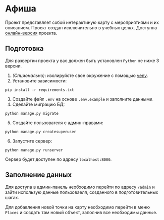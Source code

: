 # Афиша
Проект представляет собой интерактиную карту с мероприятиями и их описанием.
Проект создан исключительно в учебных целях.
Доступна [онлайн-версия](https://wannabenormal.pythonanywhere.com/) проекта.

## Подготовка
Для развертки проекта у вас должен быть установлен `Python` не ниже 3 версии.

1. *(Опционально)*: изолируйсте свое окружение с помощью [venv](https://docs.python.org/3/library/venv.html).
2. Установите зависимости:
```
pip install -r requirements.txt
``` 
3. Создайте файл `.env` на основе `.env.example` и заполните данными.
4. Сделайте миграцию БД:
```
python manage.py migrate
```
5. Создайте пользователя с админ-правами:
```
python manage.py createsuperuser
```
6. Запустите сервер:
```
python manage.py runserver
```
Сервер будет доступен по адресу `localhost:8000`.


## Заполнение данных
Для доступа в админ-панель необходимо перейти по адресу `/admin` и зайти использую данные пользоваеля, созданного в подготовительных шагах.

Для добавления новой точки на карту необходимо перейти в меню `Places` и создать там новый объект, заполнив все необходимы данные.